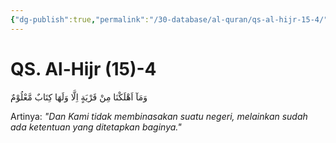 ```yaml
---
{"dg-publish":true,"permalink":"/30-database/al-quran/qs-al-hijr-15-4/"}
---
```



# QS. Al-Hijr (15)-4
وَمَآ اَهْلَكْنَا مِنْ قَرْيَةٍ اِلَّا وَلَهَا كِتَابٌ مَّعْلُوْمٌ 

Artinya: *"Dan Kami tidak membinasakan suatu negeri, melainkan sudah ada ketentuan yang ditetapkan baginya."*
